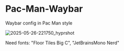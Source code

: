 # Pac-Man-Waybar
Waybar config in Pac Man style

![2025-05-26-221750_hyprshot](https://github.com/user-attachments/assets/4fb5dd42-90a7-411e-8642-94ef7a92cefd)

Need fonts:
"Floor Tiles Big C",
"JetBrainsMono Nerd"

